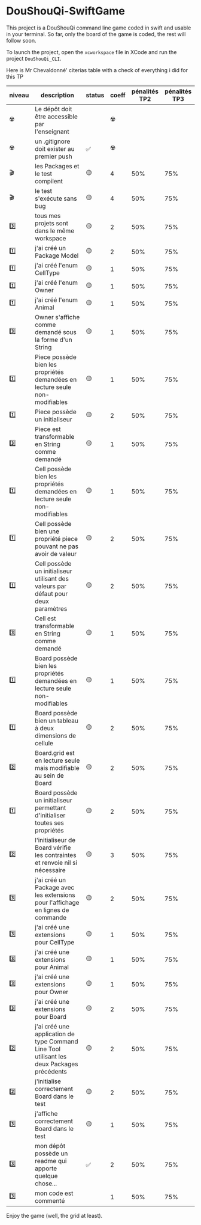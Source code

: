 # DouShouQi-SwiftGame

This project is a DouShouQi command line game coded in swift and usable in your terminal.
So far, only the board of the game is coded, the rest will follow soon.

To launch the project, open the `xcworkspace` file in XCode and run the project `DouShouQi_CLI`.

Here is Mr Chevaldonné' citerias table with a check of everything i did for this TP

 niveau |	description	 | status |	coeff | pénalités TP2 |	pénalités TP3 
---|---|---|---|---|---
☢️ | Le dépôt doit être accessible par l'enseignant | | ☢️ | | 
☢️ | un .gitignore doit exister au premier push |✅| ☢️ | | 
🎬 | les Packages et le test compilent | 🟡 | 4 | 50% | 75% 
🎬 | le test s'exécute sans bug | 🟡 | 4 | 50% | 75% 
3️⃣ | tous mes projets sont dans le même workspace | 🟡 | 2 | 50% | 75% 
1️⃣ | j'ai créé un Package Model | 🟡 | 2 | 50% | 75% 
1️⃣ | j'ai créé l'enum CellType | 🟡 | 1 | 50% | 75% 
1️⃣ | j'ai créé l'enum Owner | 🟡 | 1 | 50% | 75% 
1️⃣ | j'ai créé l'enum Animal | 🟡 | 1 | 50% | 75% 
3️⃣ | Owner s'affiche comme demandé sous la forme d'un String | 🟡 | 1 | 50% | 75% 
1️⃣ | Piece possède bien les propriétés demandées en lecture seule non-modifiables | 🟡 | 1 | 50% | 75% 
1️⃣ | Piece possède un initialiseur | 🟡 | 2 | 50% | 75% 
3️⃣ | Piece est transformable en String comme demandé | 🟡 | 1 | 50% | 75% 
1️⃣ | Cell possède bien les propriétés demandées en lecture seule non-modifiables|🟡|1|50%|75%
1️⃣|Cell possède bien une propriété piece pouvant ne pas avoir de valeur|🟡|2|50%|75%
1️⃣|Cell possède un initialiseur utilisant des valeurs par défaut pour deux paramètres|🟡|2|50%|75%
3️⃣|Cell est transformable en String comme demandé|🟡|1|50%|75%
1️⃣|Board possède bien les propriétés demandées en lecture seule non-modifiables|🟡|1|50%|75%
1️⃣|Board possède bien un tableau à deux dimensions de cellule|🟡|2|50%|75%
2️⃣|Board.grid est en lecture seule mais modifiable au sein de Board|🟡|2|50%|75%|
1️⃣|Board possède un initialiseur permettant d'initialiser toutes ses propriétés|🟡|2|50%|75%
2️⃣|l'initialiseur de Board vérifie les contraintes et renvoie nil si nécessaire|🟡|3|50%|75%
3️⃣|j'ai créé un Package avec les extensions pour l'affichage en lignes de commande|🟡|2|50%|75%
3️⃣|j'ai créé une extensions pour CellType|🟡|1|50%|75%
3️⃣|j'ai créé une extensions pour Animal|🟡|1|50%|75%
3️⃣|j'ai créé une extensions pour Owner|🟡|1|50%|75%
3️⃣|j'ai créé une extensions pour Board|🟡|2|50%|75%
2️⃣|j'ai créé une application de type Command Line Tool utilisant les deux Packages précédents|🟡|2|50%|75%
2️⃣|j'initialise correctement Board dans le test|🟡|2|50%|75%
3️⃣|j'affiche correctement Board dans le test|🟡|1|50%|75%
3️⃣|mon dépôt possède un readme qui apporte quelque chose...|✅|2|50%|75%
3️⃣|mon code est commenté||1|50%|75%

Enjoy the game (well, the grid at least).
